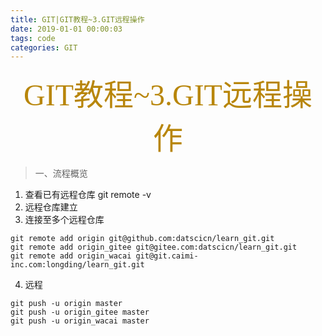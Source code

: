 ```yaml
---
title: GIT|GIT教程~3.GIT远程操作
date: 2019-01-01 00:00:03
tags: code
categories: GIT
---
```

<p align="center"><font face="微软雅黑" color=DarkGoldenRod size="8">GIT教程~3.GIT远程操作</font>

> 一、流程概览
1. 查看已有远程仓库
git remote -v
2. 远程仓库建立
3. 连接至多个远程仓库
```
git remote add origin git@github.com:datscicn/learn_git.git
git remote add origin_gitee git@gitee.com:datscicn/learn_git.git
git remote add origin_wacai git@git.caimi-inc.com:longding/learn_git.git
```
4. 远程
```
git push -u origin master
git push -u origin_gitee master
git push -u origin_wacai master
```
